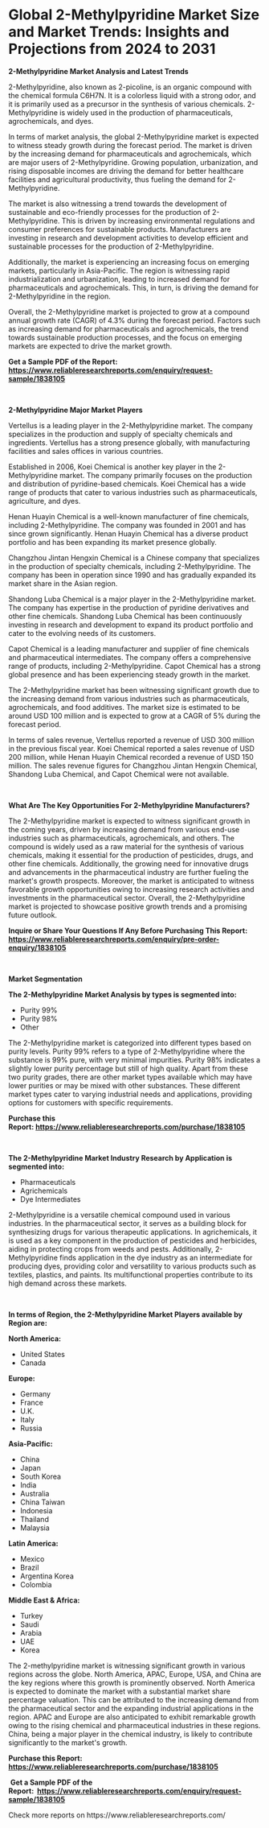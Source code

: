<p><h1>Global 2-Methylpyridine Market Size and Market Trends: Insights and Projections from 2024 to 2031</h1></p><p><strong>2-Methylpyridine Market Analysis and Latest Trends</strong></p>
<p><p>2-Methylpyridine, also known as 2-picoline, is an organic compound with the chemical formula C6H7N. It is a colorless liquid with a strong odor, and it is primarily used as a precursor in the synthesis of various chemicals. 2-Methylpyridine is widely used in the production of pharmaceuticals, agrochemicals, and dyes.</p><p>In terms of market analysis, the global 2-Methylpyridine market is expected to witness steady growth during the forecast period. The market is driven by the increasing demand for pharmaceuticals and agrochemicals, which are major users of 2-Methylpyridine. Growing population, urbanization, and rising disposable incomes are driving the demand for better healthcare facilities and agricultural productivity, thus fueling the demand for 2-Methylpyridine.</p><p>The market is also witnessing a trend towards the development of sustainable and eco-friendly processes for the production of 2-Methylpyridine. This is driven by increasing environmental regulations and consumer preferences for sustainable products. Manufacturers are investing in research and development activities to develop efficient and sustainable processes for the production of 2-Methylpyridine.</p><p>Additionally, the market is experiencing an increasing focus on emerging markets, particularly in Asia-Pacific. The region is witnessing rapid industrialization and urbanization, leading to increased demand for pharmaceuticals and agrochemicals. This, in turn, is driving the demand for 2-Methylpyridine in the region.</p><p>Overall, the 2-Methylpyridine market is projected to grow at a compound annual growth rate (CAGR) of 4.3% during the forecast period. Factors such as increasing demand for pharmaceuticals and agrochemicals, the trend towards sustainable production processes, and the focus on emerging markets are expected to drive the market growth.</p></p>
<p><strong>Get a Sample PDF of the Report:&nbsp; <a href="https://www.reliableresearchreports.com/enquiry/request-sample/1838105">https://www.reliableresearchreports.com/enquiry/request-sample/1838105</a></strong></p>
<p>&nbsp;</p>
<p><strong>2-Methylpyridine Major Market Players</strong></p>
<p><p>Vertellus is a leading player in the 2-Methylpyridine market. The company specializes in the production and supply of specialty chemicals and ingredients. Vertellus has a strong presence globally, with manufacturing facilities and sales offices in various countries. </p><p>Established in 2006, Koei Chemical is another key player in the 2-Methylpyridine market. The company primarily focuses on the production and distribution of pyridine-based chemicals. Koei Chemical has a wide range of products that cater to various industries such as pharmaceuticals, agriculture, and dyes.</p><p>Henan Huayin Chemical is a well-known manufacturer of fine chemicals, including 2-Methylpyridine. The company was founded in 2001 and has since grown significantly. Henan Huayin Chemical has a diverse product portfolio and has been expanding its market presence globally.</p><p>Changzhou Jintan Hengxin Chemical is a Chinese company that specializes in the production of specialty chemicals, including 2-Methylpyridine. The company has been in operation since 1990 and has gradually expanded its market share in the Asian region. </p><p>Shandong Luba Chemical is a major player in the 2-Methylpyridine market. The company has expertise in the production of pyridine derivatives and other fine chemicals. Shandong Luba Chemical has been continuously investing in research and development to expand its product portfolio and cater to the evolving needs of its customers. </p><p>Capot Chemical is a leading manufacturer and supplier of fine chemicals and pharmaceutical intermediates. The company offers a comprehensive range of products, including 2-Methylpyridine. Capot Chemical has a strong global presence and has been experiencing steady growth in the market.</p><p>The 2-Methylpyridine market has been witnessing significant growth due to the increasing demand from various industries such as pharmaceuticals, agrochemicals, and food additives. The market size is estimated to be around USD 100 million and is expected to grow at a CAGR of 5% during the forecast period.</p><p>In terms of sales revenue, Vertellus reported a revenue of USD 300 million in the previous fiscal year. Koei Chemical reported a sales revenue of USD 200 million, while Henan Huayin Chemical recorded a revenue of USD 150 million. The sales revenue figures for Changzhou Jintan Hengxin Chemical, Shandong Luba Chemical, and Capot Chemical were not available.</p></p>
<p>&nbsp;</p>
<p><strong>What Are The Key Opportunities For 2-Methylpyridine Manufacturers?</strong></p>
<p><p>The 2-Methylpyridine market is expected to witness significant growth in the coming years, driven by increasing demand from various end-use industries such as pharmaceuticals, agrochemicals, and others. The compound is widely used as a raw material for the synthesis of various chemicals, making it essential for the production of pesticides, drugs, and other fine chemicals. Additionally, the growing need for innovative drugs and advancements in the pharmaceutical industry are further fueling the market's growth prospects. Moreover, the market is anticipated to witness favorable growth opportunities owing to increasing research activities and investments in the pharmaceutical sector. Overall, the 2-Methylpyridine market is projected to showcase positive growth trends and a promising future outlook.</p></p>
<p><strong>Inquire or Share Your Questions If Any Before Purchasing This Report: <a href="https://www.reliableresearchreports.com/enquiry/pre-order-enquiry/1838105">https://www.reliableresearchreports.com/enquiry/pre-order-enquiry/1838105</a></strong></p>
<p>&nbsp;</p>
<p><strong>Market Segmentation</strong></p>
<p><strong>The 2-Methylpyridine Market Analysis by types is segmented into:</strong></p>
<p><ul><li>Purity 99%</li><li>Purity 98%</li><li>Other</li></ul></p>
<p><p>The 2-Methylpyridine market is categorized into different types based on purity levels. Purity 99% refers to a type of 2-Methylpyridine where the substance is 99% pure, with very minimal impurities. Purity 98% indicates a slightly lower purity percentage but still of high quality. Apart from these two purity grades, there are other market types available which may have lower purities or may be mixed with other substances. These different market types cater to varying industrial needs and applications, providing options for customers with specific requirements.</p></p>
<p><strong>Purchase this Report:&nbsp;<a href="https://www.reliableresearchreports.com/purchase/1838105">https://www.reliableresearchreports.com/purchase/1838105</a></strong></p>
<p>&nbsp;</p>
<p><strong>The 2-Methylpyridine Market Industry Research by Application is segmented into:</strong></p>
<p><ul><li>Pharmaceuticals</li><li>Agrichemicals</li><li>Dye Intermediates</li></ul></p>
<p><p>2-Methylpyridine is a versatile chemical compound used in various industries. In the pharmaceutical sector, it serves as a building block for synthesizing drugs for various therapeutic applications. In agrichemicals, it is used as a key component in the production of pesticides and herbicides, aiding in protecting crops from weeds and pests. Additionally, 2-Methylpyridine finds application in the dye industry as an intermediate for producing dyes, providing color and versatility to various products such as textiles, plastics, and paints. Its multifunctional properties contribute to its high demand across these markets.</p></p>
<p>&nbsp;</p>
<p><strong>In terms of Region, the 2-Methylpyridine Market Players available by Region are:</strong></p>
<p>
    <p> <strong> North America: </strong>
        <ul>
            <li>United States</li>
            <li>Canada</li>
        </ul>
        </p> 
    <p> <strong> Europe: </strong>
        <ul>
            <li>Germany</li>
            <li>France</li>
            <li>U.K.</li>
            <li>Italy</li>
            <li>Russia</li>
        </ul>
        </p> 
    <p> <strong> Asia-Pacific: </strong>
        <ul>
            <li>China</li>
            <li>Japan</li>
            <li>South Korea</li>
            <li>India</li>
            <li>Australia</li>
            <li>China Taiwan</li>
            <li>Indonesia</li>
            <li>Thailand</li>
            <li>Malaysia</li>
        </ul>
        </p> 
    <p> <strong> Latin America: </strong>
        <ul>
            <li>Mexico</li>
            <li>Brazil</li>
            <li>Argentina Korea</li>
            <li>Colombia</li>
        </ul>
        </p> 
    <p> <strong> Middle East & Africa: </strong>
        <ul>
            <li>Turkey</li>
            <li>Saudi</li>
            <li>Arabia</li>
            <li>UAE</li>
            <li>Korea</li>
        </ul>
    </p>
    </p>
<p><p>The 2-methylpyridine market is witnessing significant growth in various regions across the globe. North America, APAC, Europe, USA, and China are the key regions where this growth is prominently observed. North America is expected to dominate the market with a substantial market share percentage valuation. This can be attributed to the increasing demand from the pharmaceutical sector and the expanding industrial applications in the region. APAC and Europe are also anticipated to exhibit remarkable growth owing to the rising chemical and pharmaceutical industries in these regions. China, being a major player in the chemical industry, is likely to contribute significantly to the market's growth.</p></p>
<p><strong>Purchase this Report: <a href="https://www.reliableresearchreports.com/purchase/1838105">https://www.reliableresearchreports.com/purchase/1838105</a></strong></p>
<p>&nbsp;<strong>Get a Sample PDF of the Report:&nbsp;&nbsp;<a href="https://www.reliableresearchreports.com/enquiry/request-sample/1838105">https://www.reliableresearchreports.com/enquiry/request-sample/1838105</a></strong></p>
<p><strong></strong></p>
<p>Check more reports on https://www.reliableresearchreports.com/</p>
